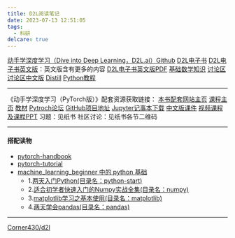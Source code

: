 ```yaml
---
title: D2L阅读笔记
date: 2023-07-13 12:51:05
tags:
  - 科研
delcare: true
---
```

[动手学深度学习（Dive into Deep Learning，D2L.ai）Github](https://github.com/d2l-ai/d2l-zh)
[D2L电子书](https://zh.d2l.ai/)
[D2L电子书英文版](https://d2l.ai/)：英文版含有更多的内容
[D2L电子书英文版PDF](https://d2l.ai/d2l-en.pdf)
[基础数学知识](http://www.d2l.ai/chapter_appendix-mathematics-for-deep-learning/index.html)
[讨论区](https://discuss.d2l.ai/)
[讨论区中文版](https://discuss.d2l.ai/c/16)
[Distill](https://distill.pub/)
[Python教程](http://learnpython.org/)<!--more-->

----------------------------------
《动手学深度学习（PyTorch版）》配套资源获取链接：
[本书配套网站主页](https://d2l.ai/)
[课程主页](https://courses.d2l.ai/zh-v2)
[教材](https://zh-v2.d2l.ai/)
[Pytroch论坛](https://discuss.pytorch.org/)
[GitHub项目地址](https://github.com/d2l-ai/d2l-zh)
[Jupyter记事本下载](https://zh-v2.d2l.ai/d2l-zh.zip)
[中文版课件](https://github.com/d2l-ai/berkeley-stat-157/tree/master/slides-zh)
[视频课程及课程PPT](https://courses.d2l.ai/zh-v2/)
习题：见纸书
社区讨论：见纸书各节二维码

-------------------------------------
#### 搭配读物
- [pytorch-handbook](https://github.com/zergtant/pytorch-handbook)
- [pytorch-tutorial](https://github.com/yunjey/pytorch-tutorial)
- [machine_learning_beginner 中的 python 基础](https://github.com/fengdu78/machine_learning_beginner)
  - 1.[两天入门Python(目录名：python-start)](https://github.com/fengdu78/machine_learning_beginner/blob/master/python-start)
  - 2.[适合初学者快速入门的Numpy实战全集(目录名：numpy)](https://github.com/fengdu78/machine_learning_beginner/blob/master/numpy)
  - 3.[matplotlib学习之基本使用(目录名：matplotlib)](https://github.com/fengdu78/machine_learning_beginner/blob/master/matplotlib)
  - 4.[两天学会pandas(目录名：pandas)](https://github.com/fengdu78/machine_learning_beginner/blob/master/pandas)

----------------------------------------
[Corner430/d2l](https://github.com/Corner430/d2l)
